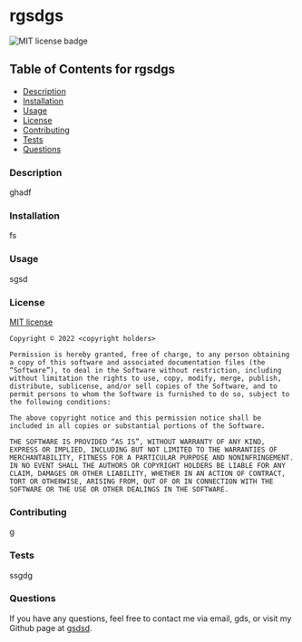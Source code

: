
# rgsdgs
![MIT license badge](https://img.shields.io/badge/License-MIT-red.svg)

## Table of Contents for rgsdgs
- [Description](#description)
- [Installation](#installation)
- [Usage](#usage)
- [License](#license)
- [Contributing](#contributing)
- [Tests](#tests)
- [Questions](#questions)

### Description
ghadf

### Installation
fs

### Usage
sgsd

### License
[MIT license](https://opensource.org/licenses/MIT)

    Copyright © 2022 <copyright holders>

    Permission is hereby granted, free of charge, to any person obtaining a copy of this software and associated documentation files (the “Software”), to deal in the Software without restriction, including without limitation the rights to use, copy, modify, merge, publish, distribute, sublicense, and/or sell copies of the Software, and to permit persons to whom the Software is furnished to do so, subject to the following conditions:
    
    The above copyright notice and this permission notice shall be included in all copies or substantial portions of the Software.
    
    THE SOFTWARE IS PROVIDED “AS IS”, WITHOUT WARRANTY OF ANY KIND, EXPRESS OR IMPLIED, INCLUDING BUT NOT LIMITED TO THE WARRANTIES OF MERCHANTABILITY, FITNESS FOR A PARTICULAR PURPOSE AND NONINFRINGEMENT. IN NO EVENT SHALL THE AUTHORS OR COPYRIGHT HOLDERS BE LIABLE FOR ANY CLAIM, DAMAGES OR OTHER LIABILITY, WHETHER IN AN ACTION OF CONTRACT, TORT OR OTHERWISE, ARISING FROM, OUT OF OR IN CONNECTION WITH THE SOFTWARE OR THE USE OR OTHER DEALINGS IN THE SOFTWARE.

### Contributing
g

### Tests
ssgdg

### Questions
If you have any questions, feel free to contact me via email, gds, or visit my Github page at [gsdsd](https://github.com/gsdsd).
